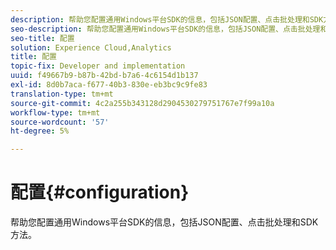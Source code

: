 ```yaml
---
description: 帮助您配置通用Windows平台SDK的信息，包括JSON配置、点击批处理和SDK方法。
seo-description: 帮助您配置通用Windows平台SDK的信息，包括JSON配置、点击批处理和SDK方法。
seo-title: 配置
solution: Experience Cloud,Analytics
title: 配置
topic-fix: Developer and implementation
uuid: f49667b9-b87b-42bd-b7a6-4c6154d1b137
exl-id: 8d0b7aca-f677-40b3-830e-eb3bc9c9fe83
translation-type: tm+mt
source-git-commit: 4c2a255b343128d2904530279751767e7f99a10a
workflow-type: tm+mt
source-wordcount: '57'
ht-degree: 5%

---
```


# 配置{#configuration}

帮助您配置通用Windows平台SDK的信息，包括JSON配置、点击批处理和SDK方法。
